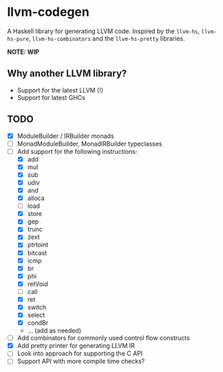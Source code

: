 # llvm-codegen

A Haskell library for generating LLVM code. Inspired by the `llvm-hs`,
`llvm-hs-pure`, `llvm-hs-combinators` and the `llvm-hs-pretty` libraries.

**NOTE: WIP**

## Why another LLVM library?

- Support for the latest LLVM (!)
- Support for latest GHCs

## TODO

- [x] ModuleBuilder / IRBuilder monads
- [ ] MonadModuleBuilder, MonadIRBuilder typeclasses
- [ ] Add support for the following instructions:
  - [x] add
  - [x] mul
  - [x] sub
  - [x] udiv
  - [x] and
  - [x] alloca
  - [ ] load
  - [x] store
  - [x] gep
  - [x] trunc
  - [x] zext
  - [x] ptrtoint
  - [x] bitcast
  - [x] icmp
  - [x] br
  - [x] phi
  - [x] retVoid
  - [ ] call
  - [x] ret
  - [x] switch
  - [x] select
  - [x] condBr
  - ... (add as needed)
- [ ] Add combinators for commonly used control flow constructs
- [x] Add pretty printer for generating LLVM IR
- [ ] Look into approach for supporting the C API
- [ ] Support API with more compile time checks?
